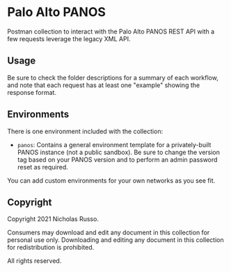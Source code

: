 # Palo Alto PANOS
Postman collection to interact with the Palo Alto PANOS REST API with a few
requests leverage the legacy XML API.

## Usage
Be sure to check the folder descriptions for a summary of each workflow,
and note that each request has at least one "example" showing the response
format.

## Environments
There is one environment included with the collection:
  * `panos`: Contains a general environment template for a
    privately-built PANOS instance (not a public sandbox). Be
    sure to change the version tag based on your PANOS version and
    to perform an admin password reset as required.

You can add custom environments for your own networks as you see fit.

## Copyright
Copyright 2021 Nicholas Russo.

Consumers may download and edit any document in this collection for personal
use only. Downloading and editing any document in this collection for
redistribution is prohibited.

All rights reserved.

